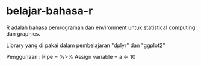 # belajar-bahasa-r

R adalah bahasa pemrograman dan environment untuk statistical 
computing dan graphics.

Library yang di pakai dalam pembelajaran "dplyr" dan "ggplot2"

Penggunaan : 
Pipe  = %>%
Assign variable = a <- 10

